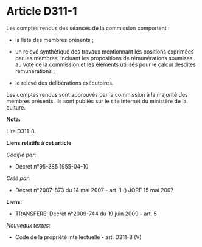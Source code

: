 # Article D311-1

Les comptes rendus des séances de la commission comportent :

- la liste des membres présents ;

- un relevé synthétique des travaux mentionnant les positions exprimées par les membres, incluant les propositions de
rémunérations soumises au vote de la commission et les éléments utilisés pour le calcul desdites rémunérations ;

- le relevé des délibérations exécutoires.

Les comptes rendus sont approuvés par la commission à la majorité des membres présents. Ils sont publiés sur le site internet
du ministère de la culture.

**Nota:**

Lire D311-8.

**Liens relatifs à cet article**

_Codifié par_:

  - Décret n°95-385 1955-04-10

_Créé par_:

  - Décret n°2007-873 du 14 mai 2007 - art. 1 () JORF 15 mai 2007

**Liens**:

  - TRANSFERE: Décret n°2009-744 du 19 juin 2009 - art. 5

_Nouveaux textes_:

  - Code de la propriété intellectuelle - art. D311-8 (V)
